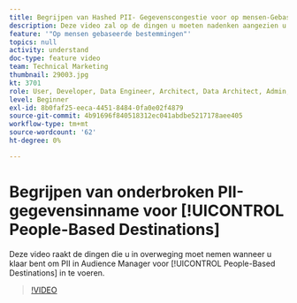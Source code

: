 ```yaml
---
title: Begrijpen van Hashed PII- Gegevenscongestie voor op mensen-Gebaseerde Doelen
description: Deze video zal op de dingen u moeten nadenken aangezien u bereid bent om PII in Audience Manager voor Op mensen-Gebaseerde Doelen in te voeren.
feature: '"Op mensen gebaseerde bestemmingen"'
topics: null
activity: understand
doc-type: feature video
team: Technical Marketing
thumbnail: 29003.jpg
kt: 3701
role: User, Developer, Data Engineer, Architect, Data Architect, Admin, Leader
level: Beginner
exl-id: 8b0faf25-eeca-4451-8484-0fa0e02f4879
source-git-commit: 4b91696f840518312ec041abdbe5217178aee405
workflow-type: tm+mt
source-wordcount: '62'
ht-degree: 0%

---
```


# Begrijpen van onderbroken PII-gegevensinname voor [!UICONTROL People-Based Destinations]

Deze video raakt de dingen die u in overweging moet nemen wanneer u klaar bent om PII in Audience Manager voor [!UICONTROL People-Based Destinations] in te voeren.

>[!VIDEO](https://video.tv.adobe.com/v/29003/?quality=12)
